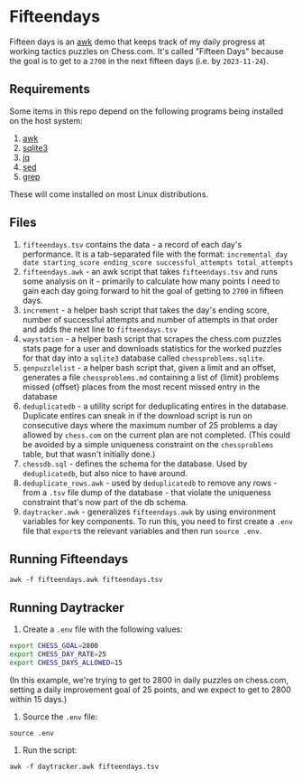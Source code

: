 # Fifteendays

Fifteen days is an [awk](http://awk.dev/) demo that keeps track of my daily progress at working tactics puzzles on Chess.com.  It's called "Fifteen Days" because the goal is to get to a `2700` in the next fifteen days (i.e. by `2023-11-24`).

## Requirements

Some items in this repo depend on the following programs being installed on the host system:

1. [awk](https://awk.dev)
1. [sqlite3](https://www.sqlite.org/index.html)
1. [jq](https://jqlang.github.io/jq/)
1. [sed](https://www.gnu.org/software/sed/manual/sed.html)
1. [grep](https://www.gnu.org/software/grep/manual/grep.html)

These will come installed on most Linux distributions.

## Files

1. `fifteendays.tsv` contains the data - a record of each day's performance.  It is a tab-separated file with the format:
    `incremental_day date starting_score ending_score successful_attempts total_attempts`
1. `fifteendays.awk` - an awk script that takes `fifteendays.tsv` and runs some analysis on it - primarily to calculate how many points I need to gain each day going forward to hit the goal of getting to `2700` in fifteen days.
1. `increment` - a helper bash script that takes the day's ending score, number of successful attempts and number of attempts in that order and adds the next line to `fifteendays.tsv`
1. `waystation` - a helper bash script that scrapes the chess.com puzzles stats page for a user and downloads statistics for the worked puzzles for that day into a `sqlite3` database called `chessproblems.sqlite`.  
1. `genpuzzlelist` - a helper bash script that, given a limit and an offset, generates a file `chessproblems.md` containing a list of {limit} problems missed {offset} places from the most recent missed entry in the database
1. `deduplicatedb` - a utility script for deduplicating entires in the database.  Duplicate entires can sneak in if the download script is run on consecutive days where the maximum number of 25 problems a day allowed by `chess.com` on the current plan are not completed.  (This could be avoided by a simple uniqueness constraint on the `chessproblems` table, but that wasn't initially done.)
1. `chessdb.sql` - defines the schema for the database.  Used by `deduplicatedb`, but also nice to have around.
1. `deduplicate_rows.awk` - used by `deduplicatedb` to remove any rows - from a `.tsv` file dump of the database - that violate the uniqueness constraint that's now part of the db schema.  
1. `daytracker.awk` - generalizes `fifteendays.awk` by using environment variables for key components.  To run this, you need to first create a `.env` file that `export`s the relevant variables and then run `source .env`.

## Running Fifteendays

`awk -f fifteendays.awk fifteendays.tsv`

## Running Daytracker

1. Create a `.env` file with the following values:

```bash
export CHESS_GOAL=2800
export CHESS_DAY_RATE=25
export CHESS_DAYS_ALLOWED=15
```

(In this example, we're trying to get to 2800 in daily puzzles on chess.com, setting a daily improvement goal of 25 points, and we expect to get to 2800 within 15 days.)

1. Source the `.env` file:

`source .env`

1. Run the script:

`awk -f daytracker.awk fifteendays.tsv`

